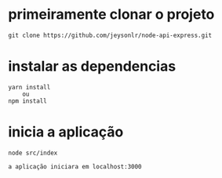 
# primeiramente clonar o projeto 
    git clone https://github.com/jeysonlr/node-api-express.git

# instalar as dependencias
    yarn install
        ou
    npm install

# inicia a aplicação
    node src/index

    a aplicação iniciara em localhost:3000
    

